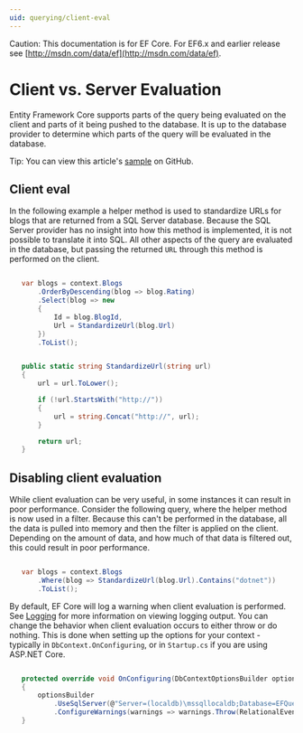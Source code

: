 ```yaml
---
uid: querying/client-eval
---
```

Caution: This documentation is for EF Core. For EF6.x and earlier release see [http://msdn.com/data/ef](http://msdn.com/data/ef).

# Client vs. Server Evaluation

Entity Framework Core supports parts of the query being evaluated on the client and parts of it being pushed to the database. It is up to the database provider to determine which parts of the query will be evaluated in the database.

Tip: You can view this article's [sample](https://github.com/aspnet/EntityFramework.Docs/tree/master/samples/Querying) on GitHub.

## Client eval

In the following example a helper method is used to standardize URLs for blogs that are returned from a SQL Server database. Because the SQL Server provider has no insight into how this method is implemented, it is not possible to translate it into SQL. All other aspects of the query are evaluated in the database, but passing the returned `URL` through this method is performed on the client.

<!-- [!code-csharp[Main](samples/Querying/Querying/ClientEval/Sample.cs?highlight=6)] -->

````c#

   var blogs = context.Blogs
       .OrderByDescending(blog => blog.Rating)
       .Select(blog => new
       {
           Id = blog.BlogId,
           Url = StandardizeUrl(blog.Url)
       })
       .ToList();

   ````

<!-- [!code-csharp[Main](samples/Querying/Querying/ClientEval/Sample.cs)] -->

````c#

   public static string StandardizeUrl(string url)
   {
       url = url.ToLower();

       if (!url.StartsWith("http://"))
       {
           url = string.Concat("http://", url);
       }

       return url;
   }

   ````

## Disabling client evaluation

While client evaluation can be very useful, in some instances it can result in poor performance. Consider the following query, where the helper method is now used in a filter. Because this can't be performed in the database, all the data is pulled into memory and then the filter is applied on the client. Depending on the amount of data, and how much of that data is filtered out, this could result in poor performance.

<!-- [!code-csharp[Main](samples/Querying/Querying/ClientEval/Sample.cs)] -->

````c#

   var blogs = context.Blogs
       .Where(blog => StandardizeUrl(blog.Url).Contains("dotnet"))
       .ToList();

   ````

By default, EF Core will log a warning when client evaluation is performed. See [Logging](../miscellaneous/logging.md) for more information on viewing logging output. You can change the behavior when client evaluation occurs to either throw or do nothing. This is done when setting up the options for your context - typically in `DbContext.OnConfiguring`, or in `Startup.cs` if you are using ASP.NET Core.

<!-- [!code-csharp[Main](samples/Querying/Querying/ClientEval/ThrowOnClientEval/BloggingContext.cs?highlight=5)] -->

````c#

   protected override void OnConfiguring(DbContextOptionsBuilder optionsBuilder)
   {
       optionsBuilder
           .UseSqlServer(@"Server=(localdb)\mssqllocaldb;Database=EFQuerying;Trusted_Connection=True;")
           .ConfigureWarnings(warnings => warnings.Throw(RelationalEventId.QueryClientEvaluationWarning));
   }

   ````
